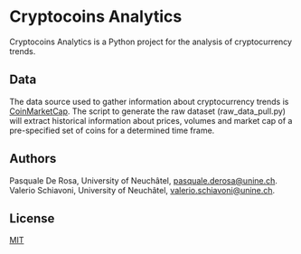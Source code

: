 # Cryptocoins Analytics

Cryptocoins Analytics is a Python project for the analysis of cryptocurrency trends.


## Data
The data source used to gather information about cryptocurrency trends is [CoinMarketCap](https://coinmarketcap.com/).
The script to generate the raw dataset (raw_data_pull.py) will extract historical information about prices, volumes and 
market cap of a pre-specified set of coins for a determined time frame.

## Authors
Pasquale De Rosa, University of Neuchâtel, [pasquale.derosa@unine.ch](mailto:pasquale.derosa@unine.ch). <br />
Valerio Schiavoni, University of Neuchâtel, [valerio.schiavoni@unine.ch](mailto:valerio.schiavoni@unine.ch).

## License
[MIT](https://choosealicense.com/licenses/mit/)
